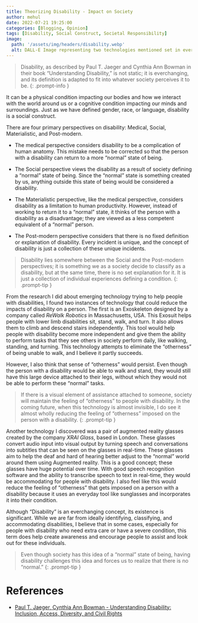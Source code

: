 ```yaml
---
title: Theorizing Disability - Impact on Society
author: mehul
date: 2022-07-21 19:25:00
categories: [Blogging, Opinion]
tags: [Disability, Social Construct, Societal Responsibility]
image:
  path: '/assets/img/headers/disability.webp'
  alt: DALL-E Image representing two technologies mentioned set in everyday environments to reflect their usage contexts.
---
```


> Disability, as described by Paul T. Jaeger and Cynthia Ann Bowman in their book “Understanding Disability,” is not static; it is everchanging, and its definition is adapted to fit into whatever society perceives it to be. 
{: .prompt-info }

It can be a physical condition impacting our bodies and how we interact with the world around us or a cognitive condition impacting our minds and surroundings. Just as we have defined gender, race, or language, disability is a social construct.

There are four primary perspectives on disability: Medical, Social, Materialistic, and Post-modern. 
- The medical perspective considers disability to be a complication of human anatomy. This mistake needs to be corrected so that the person with a disability can return to a more “normal” state of being.

- The Social perspective views the disability as a result of society defining a “normal” state of being. Since the “normal” state is something created by us, anything outside this state of being would be considered a disability.

- The Materialistic perspective, like the medical perspective, considers disability as a limitation to human productivity. However, instead of working to return it to a “normal” state, it thinks of the person with a disability as a disadvantage; they are viewed as a less competent equivalent of a “normal” person.

- The Post-modern perspective considers that there is no fixed definition or explanation of disability. Every incident is unique, and the concept of disability is just a collection of these unique incidents. 

> Disability lies somewhere between the Social and the Post-modern perspectives; it is something we as a society decide to classify as a disability, but at the same time, there is no set explanation for it. It is just a collection of individual experiences defining a condition.
{: .prompt-tip }

From the research I did about emerging technology trying to help people with disabilities, I found two instances of technology that could reduce the impacts of disability on a person. The first is an Exoskeleton designed by a company called *ReWalk Robotics* in Massachusetts, USA. This Exosuit helps people with lower limb disabilities sit, stand, walk, and turn. It also allows them to climb and descend stairs independently. This tool would help people with disability become more independent and give them the ability to perform tasks that they see others in society perform daily, like walking, standing, and turning. This technology attempts to eliminate the “otherness” of being unable to walk, and I believe it partly succeeds. 

However, I also think that sense of “otherness” would persist. Even though the person with a disability would be able to walk and stand, they would still have this large device attached to their legs, without which they would not be able to perform these “normal” tasks. 

> If there is a visual element of assistance attached to someone, society will maintain the feeling of “otherness” to people with disability. In the coming future, when this technology is almost invisible, I do see it almost wholly reducing the feeling of “otherness” imposed on the person with a disability.
{: .prompt-tip }

Another technology I discovered was a pair of augmented reality glasses created by the company *XRAI Glass*, based in London. These glasses convert audio input into visual output by turning speech and conversations into subtitles that can be seen on the glasses in real-time. These glasses aim to help the deaf and hard of hearing better adjust to the “normal” world around them using Augmented reality. This is a good concept; these glasses have huge potential over time. With good speech recognition software and the ability to transcribe speech to text in real-time, they would be accommodating for people with disability. I also feel like this would reduce the feeling of “otherness” that gets imposed on a person with a disability because it uses an everyday tool like sunglasses and incorporates it into their condition.

Although “Disability” is an everchanging concept, its existence is significant. While we are far from ideally identifying, classifying, and accommodating disabilities, I believe that in some cases, especially for people with disability who need extra care or have a severe condition, this term does help create awareness and encourage people to assist and look out for these individuals. 

> Even though society has this idea of a “normal” state of being, having disability challenges this idea and forces us to realize that there is no “normal.”
{: .prompt-tip }


# References

- [Paul T. Jaeger, Cynthia Ann Bowman - Understanding Disability: Inclusion, Access, Diversity, and Civil Rights](https://books.google.com/books?id=36JTzUCh9v0C&newbks=0&hl=en&source=newbks_fb)